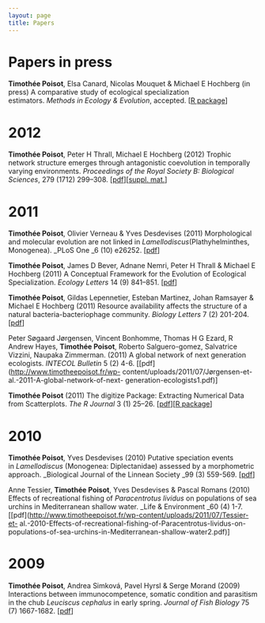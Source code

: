 ```yaml
---
layout: page
title: Papers
---
```


# Papers in press

**Timothée Poisot**, Elsa Canard, Nicolas Mouquet & Michael E Hochberg (in press) A comparative study of ecological specialization estimators. _Methods in Ecology & Evolution_, accepted. [[R package](https://r-forge.r-project.org/R/?group_id=593)] 

# 2012

**Timothée Poisot**, Peter H Thrall, Michael E Hochberg (2012) Trophic network structure emerges through antagonistic coevolution in temporally varying environments. _Proceedings of the Royal Society B: Biological Sciences_, 279 (1712) 299–308. [[pdf](http://www.timotheepoisot.fr/wp-content/uploads/2011/07/Poisot-Thrall-Hochberg-2011-Trophic-network-structure-emerges-through-antagonistic-coevolution-in-temporally-varying-environments2.pdf)][[suppl. mat.](http://www.timotheepoisot.fr/wp-content/uploads/2011/07/supplementary-material.pdf)] 

# 2011

**Timothée Poisot**, Olivier Verneau & Yves Desdevises (2011) Morphological and molecular evolution are not linked in _Lamellodiscus_(Plathyhelminthes, Monogenea). _PLoS One _6 (10) e26252. [[pdf](http://www.timotheepoisot.fr/wp-content/uploads/2011/07/Poisot-Verneau-Desdevises-2011-Morphological-and-molecular-evolution-are-not-linked-in-Lamellodiscus-Plathyhelminthes-Monogenea.pdf)]  

**Timothée Poisot**, James D Bever, Adnane Nemri, Peter H Thrall & Michael E Hochberg (2011) A Conceptual Framework for the Evolution of Ecological Specialization. _Ecology Letters_ 14 (9) 841–851. [[pdf](http://www.timotheepoisot.fr/wp-content/uploads/2011/07/Poisot-et-al.-2011-A-conceptual-framework-for-the-evolution-of-ecological-specialisation.pdf)]  

**Timothée Poisot**, Gildas Lepennetier, Esteban Martinez, Johan Ramsayer & Michael E Hochberg (2011) Resource availability affects the structure of a natural bacteria-bacteriophage community. _Biology Letters_ 7 (2) 201-204. [[pdf](http://www.timotheepoisot.fr/wp-content/uploads/2011/07/Poisot-et-al.-2010-Resource-availability-affects-the-structure-of-a-natural-bacteria-bacteriophage-community.pdf)]  

Peter Søgaard Jørgensen, Vincent Bonhomme, Thomas H G Ezard, R Andrew Hayes,
**Timothée Poisot**, Roberto Salguero-gomez, Salvatrice Vizzini, Naupaka
Zimmerman. (2011) A global network of next generation ecologists. _INTECOL
Bulletin_ 5 (2) 4-6. [[pdf](http://www.timotheepoisot.fr/wp-
content/uploads/2011/07/Jørgensen-et-al.-2011-A-global-network-of-next-
generation-ecologists1.pdf)]

**Timothée Poisot** (2011) The digitize Package: Extracting Numerical Data from Scatterplots. _The R Journal_ 3 (1) 25–26. [[pdf](http://www.timotheepoisot.fr/wp-content/uploads/2011/07/Poisot-2011-The-digitize-Package-Extracting-Numerical-Data-from-Scatterplots.pdf)][[R package](http://cran.r-project.org/web/packages/digitize/index.html)] 

# 2010

**Timothée Poisot**, Yves Desdevises (2010) Putative speciation events in _Lamellodiscus_ (Monogenea: Diplectanidae) assessed by a morphometric approach. _Biological Journal of the Linnean Society _99 (3) 559-569. [[pdf](http://www.timotheepoisot.fr/wp-content/uploads/2011/07/Poisot-Desdevises-2010-Putative-speciation-events-in-Lamellodiscus-Monogenea-Diplectanidae-assessed-by-a-morphometric-approach.pdf)]  

Anne Tessier, **Timothée Poisot**, Yves Desdevises & Pascal Romans (2010)
Effects of recreational fishing of _Paracentrotus lividus_ on populations of
sea urchins in Mediterranean shallow water. _Life & Environment _60 (4) 1-7.
[[pdf](http://www.timotheepoisot.fr/wp-content/uploads/2011/07/Tessier-et-
al.-2010-Effects-of-recreational-fishing-of-Paracentrotus-lividus-on-
populations-of-sea-urchins-in-Mediterranean-shallow-water2.pdf)]

# 2009

**Timothée Poisot**, Andrea Simková, Pavel Hyrsl & Serge Morand (2009) Interactions between immunocompetence, somatic condition and parasitism in the chub _Leuciscus cephalus_ in early spring. _Journal of Fish Biology_ 75 (7) 1667-1682. [[pdf](http://www.timotheepoisot.fr/wp-content/uploads/2011/07/Poisot-et-al.-2009-Interactions-between-immunocompetence-somatic-condition-and-parasitism-in-the-chub-Leuciscus-cephalus-in-early-spring.pdf)] 


